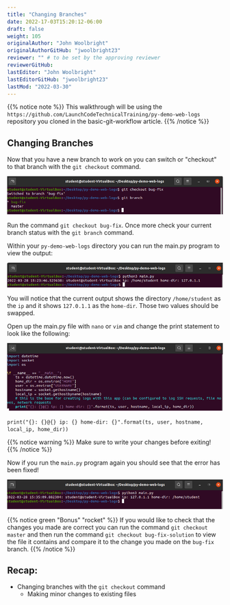 ```yaml
---
title: "Changing Branches"
date: 2022-17-03T15:20:12-06:00
draft: false
weight: 105
originalAuthor: "John Woolbright"
originalAuthorGitHub: "jwoolbright23"
reviewer: "" # to be set by the approving reviewer
reviewerGitHub:
lastEditor: "John Woolbright"
lastEditorGitHub: "jwoolbright23"
lastMod: "2022-03-30"
---
```


{{% notice note %}}
This walkthrough will be using the `https://github.com/LaunchCodeTechnicalTraining/py-demo-web-logs` repository you cloned in the basic-git-workflow article.
{{% /notice %}}

## Changing Branches

Now that you have a new branch to work on you can switch or "checkout" to that branch with the `git checkout` command.

![git-checkout](pictures/git-checkout.png?classes=border)

Run the command `git checkout bug-fix`. Once more check your current branch status with the `git branch` command.

Within your `py-demo-web-logs` directory you can run the main.py program to view the output:

![big-fix](pictures/bug-fix.png?classes=border)

You will notice that the current output shows the directory `/home/student` as the `ip` and it shows `127.0.1.1` as the `home-dir`. Those two values should be swapped. 

Open up the main.py file with `nano` or `vim` and change the print statement to look like the following: 

![big-fixed](pictures/bug-fixed.png?classes=border)

`print("{}: {}@{} ip: {} home-dir: {}".format(ts, user, hostname, local_ip, home_dir))`

{{% notice warning %}}
Make sure to write your changes before exiting!
{{% /notice %}}

Now if you run the `main.py` program again you should see that the error has been fixed!

![python3-main](pictures/python3-main.png?classes=border)

{{% notice green "Bonus" "rocket" %}}
If you would like to check that the changes you made are correct you can run the command `git checkout master` and then run the command `git checkout bug-fix-solution` to view the file it contains and compare it to the change you made on the `bug-fix` branch. 
{{% /notice %}}

## Recap:
- Changing branches with the `git checkout` command
  - Making minor changes to existing files
